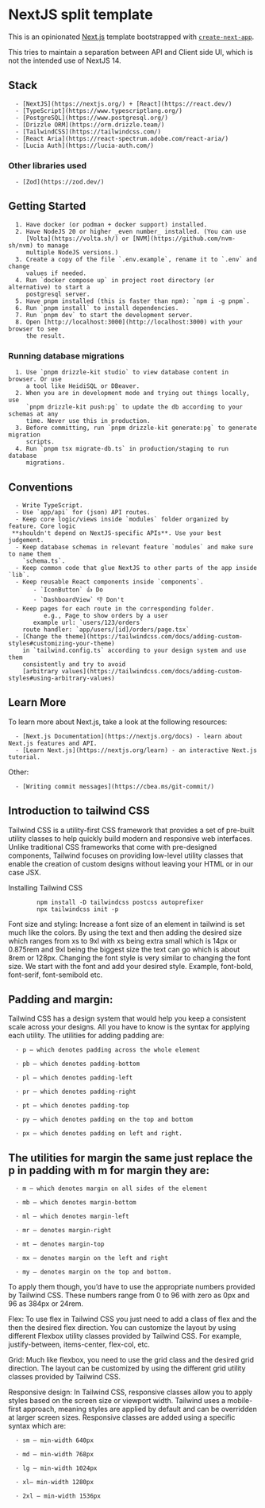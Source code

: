 # NextJS split template

This is an opinionated [Next.js](https://nextjs.org/) template bootstrapped with
[`create-next-app`](https://github.com/vercel/next.js/tree/canary/packages/create-next-app).

This tries to maintain a separation between API and Client side UI, which is not
the intended use of NextJS 14.

## Stack

      - [NextJS](https://nextjs.org/) + [React](https://react.dev/)
      - [TypeScript](https://www.typescriptlang.org/)
      - [PostgreSQL](https://www.postgresql.org/)
      - [Drizzle ORM](https://orm.drizzle.team/)
      - [TailwindCSS](https://tailwindcss.com/)
      - [React Aria](https://react-spectrum.adobe.com/react-aria/)
      - [Lucia Auth](https://lucia-auth.com/)

### Other libraries used

      - [Zod](https://zod.dev/)

## Getting Started

      1. Have docker (or podman + docker support) installed.
      2. Have NodeJS 20 or higher _even number_ installed. (You can use
         [Volta](https://volta.sh/) or [NVM](https://github.com/nvm-sh/nvm) to manage
         multiple NodeJS versions.)
      3. Create a copy of the file `.env.example`, rename it to `.env` and change
         values if needed.
      4. Run `docker compose up` in project root directory (or alternative) to start a
         postgresql server.
      5. Have pnpm installed (this is faster than npm): `npm i -g pnpm`.
      6. Run `pnpm install` to install dependencies.
      7. Run `pnpm dev` to start the development server.
      8. Open [http://localhost:3000](http://localhost:3000) with your browser to see
         the result.

### Running database migrations

      1. Use `pnpm drizzle-kit studio` to view database content in browser. Or use
         a tool like HeidiSQL or DBeaver.
      2. When you are in development mode and trying out things locally, use
         `pnpm drizzle-kit push:pg` to update the db according to your schemas at any
         time. Never use this in production.
      3. Before committing, run `pnpm drizzle-kit generate:pg` to generate migration
         scripts.
      4. Run `pnpm tsx migrate-db.ts` in production/staging to run database
         migrations.

## Conventions

      - Write TypeScript.
      - Use `app/api` for (json) API routes.
      - Keep core logic/views inside `modules` folder organized by feature. Core logic
     **shouldn't depend on NextJS-specific APIs**. Use your best judgement.
      - Keep database schemas in relevant feature `modules` and make sure to name them
        `schema.ts`.
      - Keep common code that glue NextJS to other parts of the app inside `lib`.
      - Keep reusable React components inside `components`.  
           - `IconButton` 👍 Do
           - `DashboardView` 👎 Don't
      - Keep pages for each route in the corresponding folder.  
              e.g., Page to show orders by a user  
           example url: `users/123/orders`  
        route handler: `app/users/[id]/orders/page.tsx`
      - [Change the theme](https://tailwindcss.com/docs/adding-custom-styles#customizing-your-theme)
        in `tailwind.config.ts` according to your design system and use them
        consistently and try to avoid
        [arbitrary values](https://tailwindcss.com/docs/adding-custom-styles#using-arbitrary-values)

## Learn More

To learn more about Next.js, take a look at the following resources:

      - [Next.js Documentation](https://nextjs.org/docs) - learn about Next.js features and API.
      - [Learn Next.js](https://nextjs.org/learn) - an interactive Next.js tutorial.

Other:

      - [Writing commit messages](https://cbea.ms/git-commit/)

## Introduction to tailwind CSS 

Tailwind CSS is a utility-first CSS framework that provides a set of pre-built utility classes to help quickly build modern and responsive web interfaces. Unlike traditional CSS frameworks that come with pre-designed components, Tailwind focuses on providing low-level utility classes that enable the creation of custom designs without leaving your HTML or in our case JSX.

Installing Tailwind CSS

            npm install -D tailwindcss postcss autoprefixer
            npx tailwindcss init -p

Font size and styling:
Increase a font size of an element in tailwind is set much like the colors. By using the text and then adding the desired size which ranges from xs to 9xl with xs being extra small which is 14px or 0.875rem and 9xl being the biggest size the text can go which is about 8rem or 128px. Changing the font style is very similar to changing the font size. We start with the font and add your desired style. Example, font-bold, font-serif, font-semibold etc.

## Padding and margin: 
Tailwind CSS has a design system that would help you keep a consistent scale across your designs. All you have to know is the syntax for applying each utility. The utilities for adding padding are:

      · p — which denotes padding across the whole element

      · pb — which denotes padding-bottom

      · pl — which denotes padding-left

      · pr — which denotes padding-right

      · pt — which denotes padding-top

      · py — which denotes padding on the top and bottom

      · px — which denotes padding on left and right.

## The utilities for margin the same just replace the p in padding with m for margin they are:

      · m — which denotes margin on all sides of the element

      · mb — which denotes margin-bottom

      · ml — which denotes margin-left

      · mr — denotes margin-right

      · mt — denotes margin-top

      · mx — denotes margin on the left and right

      · my — denotes margin on the top and bottom.

To apply them though, you’d have to use the appropriate numbers provided by Tailwind CSS. These numbers range from 0 to 96 with zero as 0px and 96 as 384px or 24rem.

Flex:
To use flex in Tailwind CSS you just need to add a class of flex and the then the desired flex direction. You can customize the layout by using different Flexbox utility classes provided by Tailwind CSS. For example, justify-between, items-center, flex-col, etc.

Grid:
Much like flexbox, you need to use the grid class and the desired grid direction. The layout can be customized by using the different grid utility classes provided by Tailwind CSS.

Responsive design: 
In Tailwind CSS, responsive classes allow you to apply styles based on the screen size or viewport width. Tailwind uses a mobile-first approach, meaning styles are applied by default and can be overridden at larger screen sizes. Responsive classes are added using a specific syntax which are:

      · sm — min-width 640px

      · md — min-width 768px

      · lg — min-width 1024px

      · xl– min-width 1280px

      · 2xl — min-width 1536px
